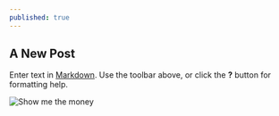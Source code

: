 ```yaml
---
published: true
---
```


## A New Post

Enter text in [Markdown](http://daringfireball.net/projects/markdown/). Use the toolbar above, or click the **?** button for formatting help.

![Show me the money](/https://flic.kr/p/7PmpRU)

